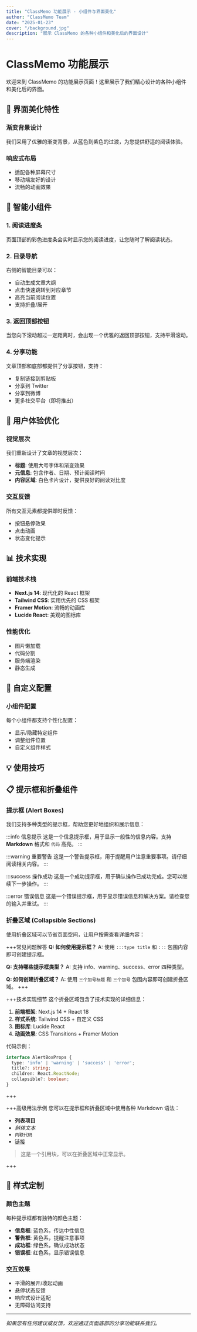 ```yaml
---
title: "ClassMemo 功能展示 - 小组件与界面美化"
author: "ClassMemo Team"
date: "2025-01-23"
cover: "/background.jpg"
description: "展示 ClassMemo 的各种小组件和美化后的界面设计"
---
```


# ClassMemo 功能展示

欢迎来到 ClassMemo 的功能展示页面！这里展示了我们精心设计的各种小组件和美化后的界面。

## 🎨 界面美化特性

### 渐变背景设计
我们采用了优雅的渐变背景，从蓝色到紫色的过渡，为您提供舒适的阅读体验。

### 响应式布局
- 适配各种屏幕尺寸
- 移动端友好的设计
- 流畅的动画效果

## 📱 智能小组件

### 1. 阅读进度条
页面顶部的彩色进度条会实时显示您的阅读进度，让您随时了解阅读状态。

### 2. 目录导航
右侧的智能目录可以：
- 自动生成文章大纲
- 点击快速跳转到对应章节
- 高亮当前阅读位置
- 支持折叠/展开

### 3. 返回顶部按钮
当您向下滚动超过一定距离时，会出现一个优雅的返回顶部按钮，支持平滑滚动。

### 4. 分享功能
文章顶部和底部都提供了分享按钮，支持：
- 复制链接到剪贴板
- 分享到 Twitter
- 分享到微博
- 更多社交平台（即将推出）

## 🎯 用户体验优化

### 视觉层次
我们重新设计了文章的视觉层次：
- **标题**: 使用大号字体和渐变效果
- **元信息**: 包含作者、日期、预计阅读时间
- **内容区域**: 白色卡片设计，提供良好的阅读对比度

### 交互反馈
所有交互元素都提供即时反馈：
- 按钮悬停效果
- 点击动画
- 状态变化提示

## 📊 技术实现

### 前端技术栈
- **Next.js 14**: 现代化的 React 框架
- **Tailwind CSS**: 实用优先的 CSS 框架
- **Framer Motion**: 流畅的动画库
- **Lucide React**: 美观的图标库

### 性能优化
- 图片懒加载
- 代码分割
- 服务端渲染
- 静态生成

## 🔧 自定义配置

### 小组件配置
每个小组件都支持个性化配置：
- 显示/隐藏特定组件
- 调整组件位置
- 自定义组件样式

## 💡 使用技巧


## 📋 提示框和折叠组件

### 提示框 (Alert Boxes)

我们支持多种类型的提示框，帮助您更好地组织和展示信息：

:::info 信息提示
这是一个信息提示框，用于显示一般性的信息内容。支持 **Markdown** 格式和 `代码` 高亮。
:::

:::warning 重要警告
这是一个警告提示框，用于提醒用户注意重要事项。请仔细阅读相关内容。
:::

:::success 操作成功
这是一个成功提示框，用于确认操作已成功完成。您可以继续下一步操作。
:::

:::error 错误信息
这是一个错误提示框，用于显示错误信息和解决方案。请检查您的输入并重试。
:::

### 折叠区域 (Collapsible Sections)

使用折叠区域可以节省页面空间，让用户按需查看详细内容：

+++常见问题解答
**Q: 如何使用提示框？**
A: 使用 `:::type title` 和 `:::` 包围内容即可创建提示框。

**Q: 支持哪些提示框类型？**
A: 支持 info、warning、success、error 四种类型。

**Q: 如何创建折叠区域？**
A: 使用 `三个加号标题` 和 `三个加号` 包围内容即可创建折叠区域。
+++

+++技术实现细节
这个折叠区域包含了技术实现的详细信息：

1. **前端框架**: Next.js 14 + React 18
2. **样式系统**: Tailwind CSS + 自定义 CSS
3. **图标库**: Lucide React
4. **动画效果**: CSS Transitions + Framer Motion

代码示例：
```typescript
interface AlertBoxProps {
  type: 'info' | 'warning' | 'success' | 'error';
  title?: string;
  children: React.ReactNode;
  collapsible?: boolean;
}
```
+++

+++高级用法示例
您可以在提示框和折叠区域中使用各种 Markdown 语法：

- **列表项目**
- *斜体文本*
- `内联代码`
- [链接](https://example.com)

> 这是一个引用块，可以在折叠区域中正常显示。



+++

## 🎨 样式定制

### 颜色主题
每种提示框都有独特的颜色主题：
- **信息框**: 蓝色系，传达中性信息
- **警告框**: 黄色系，提醒注意事项
- **成功框**: 绿色系，确认成功状态
- **错误框**: 红色系，显示错误信息

### 交互效果
- 平滑的展开/收起动画
- 悬停状态反馈
- 响应式设计适配
- 无障碍访问支持

---

*如果您有任何建议或反馈，欢迎通过页面底部的分享功能联系我们。*